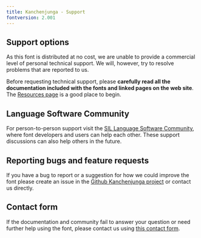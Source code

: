 ```yaml
---
title: Kanchenjunga - Support
fontversion: 2.001
---
```


## Support options

As this font is distributed at no cost, we are unable to provide a commercial level of personal technical support. We will, however, try to resolve problems that are reported to us.

Before requesting technical support, please **carefully read all the documentation included with the fonts and linked pages on the web site**. The [Resources page](resources.md) is a good place to begin.

## Language Software Community

For person-to-person support visit the [SIL Language Software Community](https://community.software.sil.org/c/silfonts), where font developers and users can help each other. These support discussions can also help others in the future.

## Reporting bugs and feature requests

If you have a bug to report or a suggestion for how we could improve the font please create an issue in the [Github Kanchenjunga project](https://github.com/silnrsi/font-kanchenjunga/issues) or contact us directly.

## Contact form

If the documentation and community fail to answer your question or need further help using the font, please contact us using [this contact form](https://software.sil.org/kanchenjunga/about/contact/).

